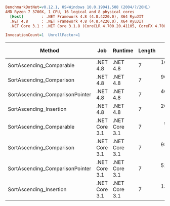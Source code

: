 ``` ini

BenchmarkDotNet=v0.12.1, OS=Windows 10.0.19041.508 (2004/?/20H1)
AMD Ryzen 7 3700X, 1 CPU, 16 logical and 8 physical cores
  [Host]        : .NET Framework 4.8 (4.8.4220.0), X64 RyuJIT
  .NET 4.8      : .NET Framework 4.8 (4.8.4220.0), X64 RyuJIT
  .NET Core 3.1 : .NET Core 3.1.8 (CoreCLR 4.700.20.41105, CoreFX 4.700.20.41903), X64 RyuJIT

InvocationCount=1  UnrollFactor=1  

```
|                          Method |           Job |       Runtime | Length |      Mean |     Error |    StdDev |      Gen 0 | Gen 1 | Gen 2 |  Allocated | Code Size |
|-------------------------------- |-------------- |-------------- |------- |----------:|----------:|----------:|-----------:|------:|------:|-----------:|----------:|
|        SortAscending_Comparable |      .NET 4.8 |      .NET 4.8 |      7 | 10.354 ms | 0.0531 ms | 0.0497 ms |          - |     - |     - |          - |     447 B |
|        SortAscending_Comparison |      .NET 4.8 |      .NET 4.8 |      7 | 96.457 ms | 0.6634 ms | 0.5881 ms | 69000.0000 |     - |     - | 91699128 B |     450 B |
| SortAscending_ComparisonPointer |      .NET 4.8 |      .NET 4.8 |      7 | 46.793 ms | 0.4124 ms | 0.3857 ms |          - |     - |     - |          - |     551 B |
|         SortAscending_Insertion |      .NET 4.8 |      .NET 4.8 |      7 | 20.074 ms | 0.1011 ms | 0.0845 ms |          - |     - |     - |          - |     517 B |
|        SortAscending_Comparable | .NET Core 3.1 | .NET Core 3.1 |      7 |  9.672 ms | 0.0758 ms | 0.0709 ms |          - |     - |     - |          - |     447 B |
|        SortAscending_Comparison | .NET Core 3.1 | .NET Core 3.1 |      7 | 95.434 ms | 0.6332 ms | 0.5613 ms | 10000.0000 |     - |     - | 91428608 B |     456 B |
| SortAscending_ComparisonPointer | .NET Core 3.1 | .NET Core 3.1 |      7 | 51.379 ms | 0.2536 ms | 0.2372 ms |          - |     - |     - |          - |     551 B |
|         SortAscending_Insertion | .NET Core 3.1 | .NET Core 3.1 |      7 | 13.624 ms | 0.0808 ms | 0.0716 ms |          - |     - |     - |          - |     268 B |

